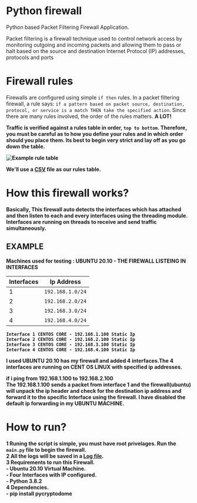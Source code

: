 # Python firewall
Python based Packet Filtering Firewall Application.

Packet filtering is a firewall technique used to control network access by monitoring outgoing and incoming packets and allowing them to pass or halt based on the source and destination Internet Protocol (IP) addresses, protocols and ports 

# Firewall rules

Firewalls are configured using simple `if then` rules. In a packet filtering firewall, a rule says: ``if a pattern based on packet source, destination, protocol, or service is a match THEN take the specified action``. Since there are many rules involved, the order of the rules matters. <b>A LOT!<b>

Traffic is verified against a rules table in order, ``top to bottom``. Therefore, you must be careful as to how you define your rules and in which order should you place them. Its best to begin very strict and lay off as you go down the table.

![Example rule table](examplerules.png)

We'll use a [CSV](./Rules.csv) file as our rules table.

# How this firewall works?

Basically, This firewall auto detects the interfaces which has attached and then listen to each and every interfaces using the threading module. Interfaces are running on threads to receive and send traffic simultaneously. 

## EXAMPLE
Machines used for testing :
    UBUNTU 20.10 - THE FIREWALL LISTEING IN INTERFACES 

| Interfaces    | Ip Address                                                         |
| :------------ |:-----------------------------------------------------------------: | 
| 1             | `192.168.1.0/24`                                                   |
| 2             | `192.168.2.0/24`                                                   |
| 3             | `192.168.3.0/24`                                                   |
| 4             | `192.168.4.0/24`                                                   |

    Interface 1 CENTOS CORE - 192.168.1.100 Static Ip
    Interface 2 CENTOS CORE - 192.168.2.100 Static Ip
    Interface 3 CENTOS CORE - 192.168.3.100 Static Ip
    Interface 4 CENTOS CORE - 192.168.4.100 Static Ip
I used **UBUNTU 20.10** has my firewall and added 4 interfaces.The 4 interfaces are running on CENT OS LINUX with specified ip addresses. </br> 

if i ping from 192.168.1.100 to 192.168.2.100 </br>
The 192.168.1.100 sends a packet from interface 1 and the firewall(ubuntu) will unpack the ip header and check for the destination ip address and forward it to the specific Interface using the firewall. I have disabled the default ip forwarding in my **UBUNTU MACHINE**. 


# How to run?
1 Runing the script is simple, you must have root privelages. Run the `main.py` file to begin the firewall. </br>
2 All the logs will be saved in a [Log file](firewall.log).  </br>
3 Requirements to run this Firewall. </br>
    - Ubuntu 20.10 Virtual Machine.     </br>
    - Four Interfaces with IP configured.        </br>
    - Python 3.8.2      </br>
4 Dependencies.      </br>
    - pip install pycryptodome      </br>

